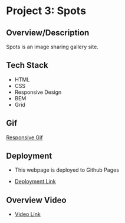 # Project 3: Spots

## Overview/Description

Spots is an image sharing gallery site.

## Tech Stack

- HTML
- CSS
- Responsive Design
- BEM
- Grid

## Gif

[Responsive Gif](./images/demo)

## Deployment

- This webpage is deployed to Github Pages

- [Deployment Link](https://evanvhs.github.io/se_project_spots/)

## Overview Video

- [Video Link](https://drive.google.com/file/d/1_mGE_jct8ZQinj7-hjExMbYERtdn48_E/view?usp=sharing)
